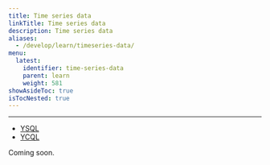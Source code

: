 ```yaml
---
title: Time series data
linkTitle: Time series data
description: Time series data
aliases:
  - /develop/learn/timeseries-data/
menu:
  latest:
    identifier: time-series-data
    parent: learn
    weight: 581
showAsideToc: true
isTocNested: true
---
```

---

<ul class="nav nav-tabs-alt nav-tabs-yb">

  <li >
    <a href="/latest/develop/learn/time-series-data" class="nav-link active">
      <i class="icon-postgres" aria-hidden="true"></i>
      YSQL
    </a>
  </li>

  <li >
    <a href="/latest/develop/learn/time-series-data-ycql" class="nav-link">
      <i class="icon-cassandra" aria-hidden="true"></i>
      YCQL
    </a>
  </li>

</ul>

Coming soon.

